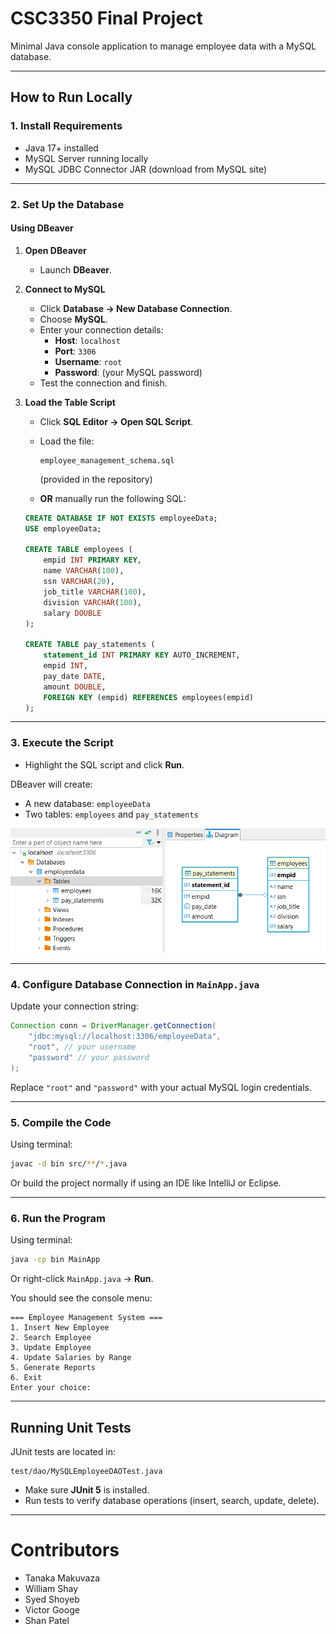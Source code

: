 # CSC3350 Final Project



Minimal Java console application to manage employee data with a MySQL database.

---

## How to Run Locally


### 1. Install Requirements

- Java 17+ installed
- MySQL Server running locally
- MySQL JDBC Connector JAR (download from MySQL site)

---

### 2. Set Up the Database

#### Using DBeaver

1. **Open DBeaver**
   - Launch **DBeaver**.

2. **Connect to MySQL**
   - Click **Database → New Database Connection**.
   - Choose **MySQL**.
   - Enter your connection details:
     - **Host**: `localhost`
     - **Port**: `3306`
     - **Username**: `root`
     - **Password**: (your MySQL password)
   - Test the connection and finish.

3. **Load the Table Script**
   - Click **SQL Editor → Open SQL Script**.
   - Load the file:
     ```
     employee_management_schema.sql
     ```
     (provided in the repository)
   
   - **OR** manually run the following SQL:

   ```sql
   CREATE DATABASE IF NOT EXISTS employeeData;
   USE employeeData;

   CREATE TABLE employees (
       empid INT PRIMARY KEY,
       name VARCHAR(100),
       ssn VARCHAR(20),
       job_title VARCHAR(100),
       division VARCHAR(100),
       salary DOUBLE
   );

   CREATE TABLE pay_statements (
       statement_id INT PRIMARY KEY AUTO_INCREMENT,
       empid INT,
       pay_date DATE,
       amount DOUBLE,
       FOREIGN KEY (empid) REFERENCES employees(empid)
   );
   ```

---

### 3. Execute the Script

- Highlight the SQL script and click **Run**.

DBeaver will create:
- A new database: `employeeData`
- Two tables: `employees` and `pay_statements`

![alt text](bin/image.png)

---

### 4. Configure Database Connection in `MainApp.java`

Update your connection string:

```java
Connection conn = DriverManager.getConnection(
    "jdbc:mysql://localhost:3306/employeeData",
    "root", // your username
    "password" // your password
);
```

Replace `"root"` and `"password"` with your actual MySQL login credentials.

---

### 5. Compile the Code

Using terminal:

```bash
javac -d bin src/**/*.java
```

Or build the project normally if using an IDE like IntelliJ or Eclipse.

---

### 6. Run the Program

Using terminal:

```bash
java -cp bin MainApp
```

Or right-click `MainApp.java` → **Run**.

You should see the console menu:

```
=== Employee Management System ===
1. Insert New Employee
2. Search Employee
3. Update Employee
4. Update Salaries by Range
5. Generate Reports
6. Exit
Enter your choice:
```

---

## Running Unit Tests

JUnit tests are located in:

```plaintext
test/dao/MySQLEmployeeDAOTest.java
```

- Make sure **JUnit 5** is installed.
- Run tests to verify database operations (insert, search, update, delete).

---

# Contributors

- Tanaka Makuvaza
- William Shay
- Syed Shoyeb
- Victor Googe
- Shan Patel

